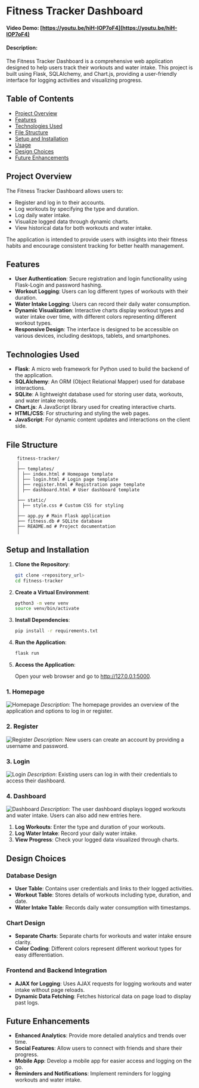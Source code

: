 # Fitness Tracker Dashboard

#### Video Demo: [https://youtu.be/hiH-IOP7oF4](https://youtu.be/hiH-IOP7oF4)

#### Description:

The Fitness Tracker Dashboard is a comprehensive web application designed to help users track their workouts and water intake. This project is built using Flask, SQLAlchemy, and Chart.js, providing a user-friendly interface for logging activities and visualizing progress.

## Table of Contents

- [Project Overview](#project-overview)
- [Features](#features)
- [Technologies Used](#technologies-used)
- [File Structure](#file-structure)
- [Setup and Installation](#setup-and-installation)
- [Usage](#usage)
- [Design Choices](#design-choices)
- [Future Enhancements](#future-enhancements)

## Project Overview

The Fitness Tracker Dashboard allows users to:

- Register and log in to their accounts.
- Log workouts by specifying the type and duration.
- Log daily water intake.
- Visualize logged data through dynamic charts.
- View historical data for both workouts and water intake.

The application is intended to provide users with insights into their fitness habits and encourage consistent tracking for better health management.

## Features

- **User Authentication**: Secure registration and login functionality using Flask-Login and password hashing.
- **Workout Logging**: Users can log different types of workouts with their duration.
- **Water Intake Logging**: Users can record their daily water consumption.
- **Dynamic Visualization**: Interactive charts display workout types and water intake over time, with different colors representing different workout types.
- **Responsive Design**: The interface is designed to be accessible on various devices, including desktops, tablets, and smartphones.

## Technologies Used

- **Flask**: A micro web framework for Python used to build the backend of the application.
- **SQLAlchemy**: An ORM (Object Relational Mapper) used for database interactions.
- **SQLite**: A lightweight database used for storing user data, workouts, and water intake records.
- **Chart.js**: A JavaScript library used for creating interactive charts.
- **HTML/CSS**: For structuring and styling the web pages.
- **JavaScript**: For dynamic content updates and interactions on the client side.

## File Structure

```
    fitness-tracker/
    │
    ├── templates/
    │ ├── index.html # Homepage template
    │ ├── login.html # Login page template
    │ ├── register.html # Registration page template
    │ ├── dashboard.html # User dashboard template
    │
    ├── static/
    │ ├── style.css # Custom CSS for styling
    │
    ├── app.py # Main Flask application
    ├── fitness.db # SQLite database
    ├── README.md # Project documentation
    │
```

## Setup and Installation

1. **Clone the Repository**:

   ```bash
   git clone <repository_url>
   cd fitness-tracker
    ```

2. **Create a Virtual Environment**:

    ```bash
    python3 -m venv venv
    source venv/bin/activate
    ```

3. **Install Dependencies**:

    ```bash
    pip install -r requirements.txt
    ```

4. **Run the Application**:

    ```bash
    flask run
    ```

5. **Access the Application**:

    Open your web browser and go to http://127.0.0.1:5000.

### 1. Homepage
![Homepage](static/images/home.png)
*Description*: The homepage provides an overview of the application and options to log in or register.

### 2. Register
![Register](static/images/register.png)
*Description*: New users can create an account by providing a username and password.

### 3. Login
![Login](static/images/login.png)
*Description*: Existing users can log in with their credentials to access their dashboard.

### 4. Dashboard
![Dashboard](static/images/dashboard.png)
*Description*: The user dashboard displays logged workouts and water intake. Users can also add new entries here.

1. **Log Workouts**: Enter the type and duration of your workouts.
2. **Log Water Intake**: Record your daily water intake.
3. **View Progress**: Check your logged data visualized through charts.

## Design Choices

### Database Design

- **User Table**: Contains user credentials and links to their logged activities.
- **Workout Table**: Stores details of workouts including type, duration, and date.
- **Water Intake Table**: Records daily water consumption with timestamps.

### Chart Design

- **Separate Charts**: Separate charts for workouts and water intake ensure clarity.
- **Color Coding**: Different colors represent different workout types for easy differentiation.

### Frontend and Backend Integration

- **AJAX for Logging**: Uses AJAX requests for logging workouts and water intake without page reloads.
- **Dynamic Data Fetching**: Fetches historical data on page load to display past logs.

## Future Enhancements

- **Enhanced Analytics**: Provide more detailed analytics and trends over time.
- **Social Features**: Allow users to connect with friends and share their progress.
- **Mobile App**: Develop a mobile app for easier access and logging on the go.
- **Reminders and Notifications**: Implement reminders for logging workouts and water intake.
